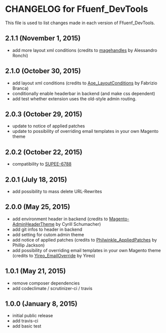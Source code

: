 # CHANGELOG for Ffuenf_DevTools

This file is used to list changes made in each version of Ffuenf_DevTools.

## 2.1.1 (November 1, 2015)

* add more layout xml conditions (credits to [magehandles](https://github.com/aleron75/magehandles) by Alessandro Ronchi)

## 2.1.0 (October 30, 2015)

* add layout xml conditions (credits to [Aoe_LayoutConditions](https://github.com/fbrnc/Aoe_LayoutConditions) by Fabrizio Branca)
* conditionally enable headerbar in backend (and make css dependent)
* add test whether extension uses the old-style admin routing.

## 2.0.3 (October 29, 2015)

* update to notice of applied patches
* update to possibility of overriding email templates in your own Magento theme

## 2.0.2 (October 22, 2015)

* compatibility to [SUPEE-6788](https://info2.magento.com/rs/318-XBX-392/images/SUPEE-6788-Technical%20Details.pdf?mkt_tok=3RkMMJWWfF9wsRolv6jPZKXonjHpfsX66uskXqOxlMI%2F0ER3fOvrPUfGjI4CSMFjI%2BSLDwEYGJlv6SgFSbHNMbhiwrgOUhM%3D)

## 2.0.1 (July 18, 2015)

* add possibility to mass delete URL-Rewrites

## 2.0.0 (May 25, 2015)

* add environment header in backend (credits to [Magento-AdminHeaderTheme](https://github.com/Zookal/Magento-AdminHeaderTheme) by Cyrill Schumacher)
* add git infos to header in backend
* add setting for cutom admin theme
* add notice of applied patches (credits to [Philwinkle_AppliedPatches](https://github.com/philwinkle/Philwinkle_AppliedPatches) by Phillip Jackson)
* add possibility of overriding email templates in your own Magento theme (credits to [Yireo_EmailOverride](https://github.com/yireo/Yireo_EmailOverride) by Yireo)

## 1.0.1 (May 21, 2015)

* remove composer dependencies
* add codeclimate / scrutinizer-ci / travis

## 1.0.0 (January 8, 2015)

* initial public release
* add travis-ci
* add basic test
